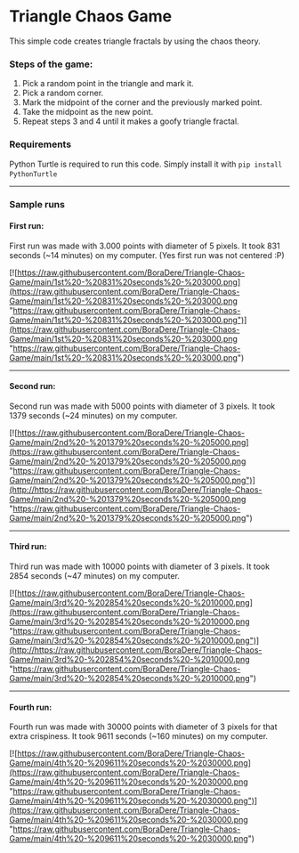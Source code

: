 # Triangle Chaos Game
This simple code creates triangle fractals by using the chaos theory.

### Steps of the game:
1. Pick a random point in the triangle and mark it.
1. Pick a random corner.
1. Mark the midpoint of the corner and the previously marked point.
1. Take the midpoint as the new point.
1. Repeat steps 3 and 4 until it makes a goofy triangle fractal.

### Requirements
Python Turtle is required to run this code. Simply install it with `pip install PythonTurtle`

------------


### Sample runs

#### First run:
First run was made with 3.000 points with diameter of 5 pixels. It took 831 seconds (~14 minutes) on my computer. (Yes first run was not centered :P)

[![https://raw.githubusercontent.com/BoraDere/Triangle-Chaos-Game/main/1st%20-%20831%20seconds%20-%203000.png](https://raw.githubusercontent.com/BoraDere/Triangle-Chaos-Game/main/1st%20-%20831%20seconds%20-%203000.png "https://raw.githubusercontent.com/BoraDere/Triangle-Chaos-Game/main/1st%20-%20831%20seconds%20-%203000.png")](https://raw.githubusercontent.com/BoraDere/Triangle-Chaos-Game/main/1st%20-%20831%20seconds%20-%203000.png "https://raw.githubusercontent.com/BoraDere/Triangle-Chaos-Game/main/1st%20-%20831%20seconds%20-%203000.png")

------------


#### Second run:
Second run was made with 5000 points with diameter of 3 pixels. It took 1379 seconds (~24 minutes) on my computer.

[![https://raw.githubusercontent.com/BoraDere/Triangle-Chaos-Game/main/2nd%20-%201379%20seconds%20-%205000.png](https://raw.githubusercontent.com/BoraDere/Triangle-Chaos-Game/main/2nd%20-%201379%20seconds%20-%205000.png "https://raw.githubusercontent.com/BoraDere/Triangle-Chaos-Game/main/2nd%20-%201379%20seconds%20-%205000.png")](http://https://raw.githubusercontent.com/BoraDere/Triangle-Chaos-Game/main/2nd%20-%201379%20seconds%20-%205000.png "https://raw.githubusercontent.com/BoraDere/Triangle-Chaos-Game/main/2nd%20-%201379%20seconds%20-%205000.png")

------------


#### Third run:
Third run was made with 10000 points with diameter of 3 pixels. It took 2854 seconds (~47 minutes) on my computer.

[![https://raw.githubusercontent.com/BoraDere/Triangle-Chaos-Game/main/3rd%20-%202854%20seconds%20-%2010000.png](https://raw.githubusercontent.com/BoraDere/Triangle-Chaos-Game/main/3rd%20-%202854%20seconds%20-%2010000.png "https://raw.githubusercontent.com/BoraDere/Triangle-Chaos-Game/main/3rd%20-%202854%20seconds%20-%2010000.png")](http://https://raw.githubusercontent.com/BoraDere/Triangle-Chaos-Game/main/3rd%20-%202854%20seconds%20-%2010000.png "https://raw.githubusercontent.com/BoraDere/Triangle-Chaos-Game/main/3rd%20-%202854%20seconds%20-%2010000.png")

------------
#### Fourth run:
Fourth run was made with 30000 points with diameter of 3 pixels for that extra crispiness. It took 9611 seconds (~160 minutes) on my computer.

[![https://raw.githubusercontent.com/BoraDere/Triangle-Chaos-Game/main/4th%20-%209611%20seconds%20-%2030000.png](https://raw.githubusercontent.com/BoraDere/Triangle-Chaos-Game/main/4th%20-%209611%20seconds%20-%2030000.png "https://raw.githubusercontent.com/BoraDere/Triangle-Chaos-Game/main/4th%20-%209611%20seconds%20-%2030000.png")](https://raw.githubusercontent.com/BoraDere/Triangle-Chaos-Game/main/4th%20-%209611%20seconds%20-%2030000.png "https://raw.githubusercontent.com/BoraDere/Triangle-Chaos-Game/main/4th%20-%209611%20seconds%20-%2030000.png")
